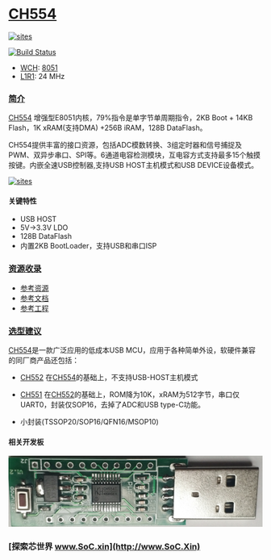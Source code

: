 ﻿# [CH554](https://github.com/SoCXin/CH554)

[![sites](http://182.61.61.133/link/resources/SoC.png)](http://www.SoC.Xin)

[![Build Status](https://github.com/SoCXin/CH554/workflows/src/badge.svg)](https://github.com/SoCXin/CH554/actions/workflows/src.yml)

* [WCH](http://www.wch.cn/): [8051](https://github.com/SoCXin/8051)
* [L1R1](https://github.com/SoCXin/Level): 24 MHz


### [简介](https://github.com/SoCXin/CH554/wiki)

[CH554](https://github.com/SoCXin/CH554) 增强型E8051内核，79%指令是单字节单周期指令，2KB Boot + 14KB Flash，1K xRAM(支持DMA) +256B iRAM，128B DataFlash。

CH554提供丰富的接口资源，包括ADC模数转换、3组定时器和信号捕捉及PWM、双异步串口、SPI等。6通道电容检测模块，互电容方式支持最多15个触摸按键。内嵌全速USB控制器,支持USB HOST主机模式和USB DEVICE设备模式。

[![sites](docs/CH554.png)](http://www.wch.cn/products/CH554.html)

#### 关键特性

* USB HOST
* 5V->3.3V LDO
* 128B DataFlash
* 内置2KB BootLoader，支持USB和串口ISP

### [资源收录](https://github.com/SoCXin)

* [参考资源](src/)
* [参考文档](docs/)
* [参考工程](project/)

### [选型建议](https://github.com/SoCXin)

[CH554](https://github.com/SoCXin/CH554)是一款广泛应用的低成本USB MCU，应用于各种简单外设，软硬件兼容的同厂商产品还包括：

* [CH552](http://www.wch.cn/products/CH552.html) 在[CH554](http://www.wch.cn/products/CH554.html)的基础上，不支持USB-HOST主机模式
* [CH551](http://www.wch.cn/products/CH551.html) 在[CH552](http://www.wch.cn/products/CH552.html)的基础上，ROM降为10K，xRAM为512字节，串口仅UART0，封装仅SOP16，去掉了ADC和USB type-C功能。

* 小封装(TSSOP20/SOP16/QFN16/MSOP10)

#### 相关开发板

[![sites](docs/B.png)](https://item.taobao.com/item.htm?spm=a230r.1.14.160.1b402171ANBDsc&id=598357002103&ns=1&abbucket=18#detail)

### [探索芯世界 www.SoC.xin](http://www.SoC.Xin)

